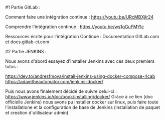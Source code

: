 #1 Partie GitLab :

Comment faire une intégration continue : https://youtu.be/URcMBXjIr24

Comprendre l'intégration continue : https://youtu.be/ws1qGuFMYlc

Ressources écrite pour l'intégration Continue : 
Documentation GitLab.com et docs.gitlab-ci.com

#2 Partie JENKINS : 

Nous avons d'abord essayez d'installer Jenkins avec ces deux premiers tutos :

https://dev.to/andresfmoya/install-jenkins-using-docker-compose-4cab <br />
https://adamtheautomator.com/jenkins-docker/

Puis nous avons finalement décidé de suivre celui-ci : https://www.jenkins.io/doc/book/installing/docker/
Grâce à ce lien (doc officielle Jenkins) nous avons pu installer docker sur linux, puis faire toute l'installatione et la configuration de base de Jenkins (installation de paquet et creation d'utilisateur admin)
